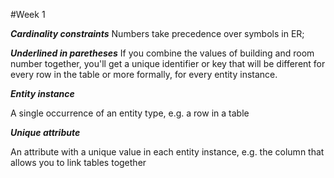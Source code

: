 #Week 1

***Cardinality constraints***
Numbers take precedence over symbols in ER;

***Underlined in paretheses***
If you combine the values of building and room number together, you'll get a unique identifier or key that will be different for every row in the table or more formally, for every entity instance.

***Entity instance***

A single occurrence of an entity type, e.g. a row in a table

***Unique attribute***

An attribute with a unique value in each entity instance, e.g. the column that allows you to link tables together
